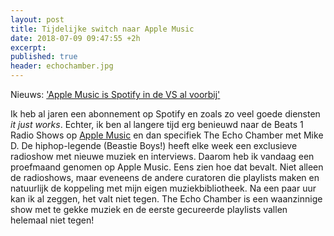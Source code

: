 ```yaml
---
layout: post
title: Tijdelijke switch naar Apple Music
date: 2018-07-09 09:47:55 +2h
excerpt: 
published: true
header: echochamber.jpg
---
```

Nieuws: ['Apple Music is Spotify in de VS al voorbij'](https://www.bright.nl/nieuws/artikel/4275231/apple-music-spotify-gebruikers-muziekdiensten)

Ik heb al jaren een abonnement op Spotify en zoals zo veel goede diensten _it just works_. Echter, ik ben al langere tijd erg benieuwd naar de Beats 1 Radio Shows op [Apple Music](https://www.apple.com/music/) en dan specifiek The Echo Chamber met Mike D. De hiphop-legende (Beastie Boys!) heeft elke week een exclusieve radioshow met nieuwe muziek en interviews. Daarom heb ik vandaag een proefmaand genomen op Apple Music. Eens zien hoe dat bevalt. Niet alleen de radioshows, maar eveneens de andere curatoren die playlists maken en natuurlijk de koppeling met mijn eigen muziekbibliotheek. Na een paar uur kan ik al zeggen, het valt niet tegen. The Echo Chamber is een waanzinnige show met te gekke muziek en de eerste gecureerde playlists vallen helemaal niet tegen! 